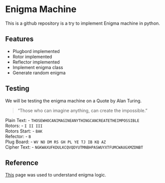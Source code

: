 # Enigma Machine

This is a github repository is a try to implement Enigma machine in python.

## Features
- Plugbord implemented
- Rotor implemented
- Reflector implemented
- Implement enigma class
- Generate random enigma

## Testing

We will be testing the enigma machine on a Quote by Alan Turing.

> “Those who can imagine anything, can create the impossible.”


Plain Text: - `THOSEWHOCANIMAGINEANYTHINGCANCREATETHEIMPOSSIBLE`<br>
Rotors: - `I II III`<br>
Rotors Start: - `BAK`<br>
Refector: - `B`<br>
Plug Board: - `WV NO DM RS GH PL YE TJ IB KQ AZ`<br>
Cipher Text: - `NGKWAXUFKDULKCQVQDYUTMNBHPASWUYXTFUMCWAUGXMZDNBT`


## Reference

[This](https://piotte13.github.io/enigma-cipher/) page was used to understand enigma logic.